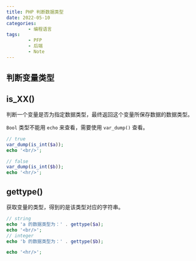 ```yaml
---
title: PHP 判断数据类型
date: 2022-05-10
categories:
        - 编程语言
tags:
        - PFP
        - 后端
        - Note
---
```


## 判断变量类型

## is_XX()

判断一个变量是否为指定数据类型，最终返回这个变量所保存数据的数据类型。

`Bool` 类型不能用 `echo` 来查看，需要使用 `var_dump()` 查看。

```php
// true
var_dump(is_int($a));
echo '<br/>';

// false
var_dump(is_int($b));
echo '<hr/>';

```

## gettype()

获取变量的类型，得到的是该类型对应的字符串。

```php
// string
echo 'a 的数据类型为：' . gettype($a);
echo '<br/>';
// integer
echo 'b 的数据类型为：' . gettype($b);

echo '<hr/>';
```
